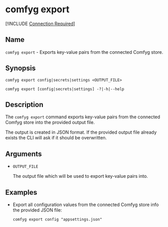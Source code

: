 ﻿# comfyg export

[!INCLUDE [Connection Required](connection_required_note.md)]

## Name

`comfyg export` - Exports key-value pairs from the connected Comfyg store.

## Synopsis

```shell
comfyg export config|secrets|settings <OUTPUT_FILE>

comfyg export [config|secrets|settings] -?|-h|--help
```

## Description

The `comfyg export` command exports key-value pairs from the connected Comfyg store into the provided output file.

The output is created in JSON format. If the provided output file already exists the CLI will ask if it should be overwritten.

## Arguments

- `OUTPUT_FILE`

  The output file which will be used to export key-value pairs into.

## Examples

- Export all configuration values from the connected Comfyg store info the provided JSON file:

  ```shell
  comfyg export config "appsettings.json"
  ```
